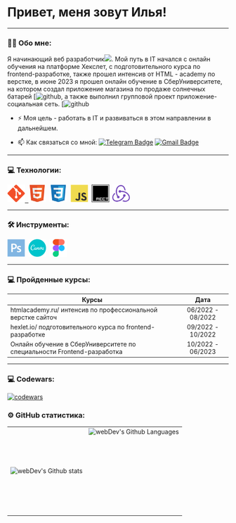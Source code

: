 
# Привет, меня зовут Илья!

---

### :man_technologist: Обо мне:

Я начинающий веб разработчик<img src="https://media.giphy.com/media/WUlplcMpOCEmTGBtBW/giphy.gif" width="30px">. Мой путь в IT начался с онлайн обучения на платформе Хекслет, с подготовительного курса по frontend-разработке, также прошел интенсив от HTML - academy по верстке, в июне 2023 я прошел онлайн обучение в СберУниверситете, на котором создал приложение магазина по продаже солнечных батарей [![github](https://github.com/bajen0v/green-corp-landing), а также выполнил групповой проект приложение-социальная сеть. [![github](https://github.com/bajen0v/groupProject_createPosts)

- :zap: Моя цель - работать в IT и развиваться в этом направлении в дальнейшем.

- :mailbox: Как связаться со мной: [![Telegram Badge](https://img.shields.io/badge/-bajen0v-blue?style=flat&logo=Telegram&logoColor=white)](https://t.me/bajen0v) [![Gmail Badge](https://img.shields.io/badge/-Gmail-red?style=flat&logo=Gmail&logoColor=white)](mailto:ibajenov1991@gmail.com)

---

### 💻 Технологии:

<div>
  <a href="#">
    <img src="https://github.com/devicons/devicon/blob/master/icons/git/git-original.svg" title="git" alt="git" width="40" height="40"/>&nbsp
  </a>
  <img src="https://github.com/devicons/devicon/blob/master/icons/html5/html5-original.svg" title="html5" alt="html5" width="40" height="40"/>&nbsp
  <img src="https://github.com/devicons/devicon/blob/master/icons/css3/css3-original.svg" title="css3" alt="css" width="40" height="40"/>&nbsp
  <img src="https://github.com/devicons/devicon/blob/master/icons/javascript/javascript-original.svg" title="javascript" alt="javascript" width="40" height="40"/>&nbsp
  <img src="https://github.com/devicons/devicon/blob/master/icons/rect/rect-original.svg" title="react" alt="react" width="40" height="40"/>&nbsp
  <img src="https://github.com/devicons/devicon/blob/master/icons/redux/redux-original.svg" title="redux" alt="redux" width="40" height="40"/>&nbsp
</div>

---

### 🛠 Инструменты:

<div>
  <img src="https://github.com/devicons/devicon/blob/master/icons/photoshop/photoshop-plain.svg" title="photoshop" alt="photoshop" width="40" height="40"/>&nbsp;
  <img src="https://github.com/devicons/devicon/blob/master/icons/canva/canva-original.svg" title="canva" alt="canva" width="40" height="40"/>&nbsp;
  <img src="https://github.com/devicons/devicon/blob/master/icons/figma/figma-original.svg" title="figma" alt="figma" width="40" height="40"/>&nbsp;
</div>

---

### 💻 Пройденные курсы:

| Курсы                                                                     | Дата              |
| --------------------------------------------------------------------------| :---------------: |
| htmlacademy.ru/ интенсив по профессиональной верстке сайточ              | 06/2022 - 08/2022 |
| hexlet.io/ подготовительного курса по frontend-разработке                | 09/2022 - 10/2022 |
| Онлайн обучение в СберУниверситете по специальности Frontend-разработка  | 10/2022 - 06/2023 |


---

### 💻 Codewars: 

[![codewars](https://www.codewars.com/users/bajen0v/badges/large)](https://www.codewars.com/users/bajen0v)

### ⚙️ GitHub статистика:

<table>
  <tr>
    <td>
      <img align="left" src="http://github-readme-streak-stats.herokuapp.com?user=bajen0v&theme=dark&background=000000" alt="webDev's Github stats">
    </td>
    <td>
      <img height="195px" align="right" alt="webDev's Github Languages" src="https://github-readme-stats-sigma-five.vercel.app/api/top-langs/?username=bajen0v&layout=compact&theme=vision-friendly-dark">
    </td>
  </tr>
</table>
